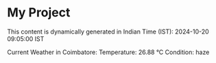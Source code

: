 # My Project

This content is dynamically generated in Indian Time (IST): 2024-10-20 09:05:00 IST


Current Weather in Coimbatore:
Temperature: 26.88 °C
Condition: haze
